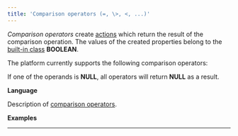 ```yaml
---
title: 'Comparison operators (=, \>, <, ...)'
---
```


*Comparison operators* create [actions](Properties.md) which return the result of the comparison operation. The values of the created properties belong to the [built-in class](Built-in_classes.md) **BOOLEAN**.

The platform currently supports the following comparison operators:


If one of the operands is **NULL**, all operators will return **NULL** as a result.

**Language**

Description of [comparison operators](Comparison_operators.md).

**Examples**

****

